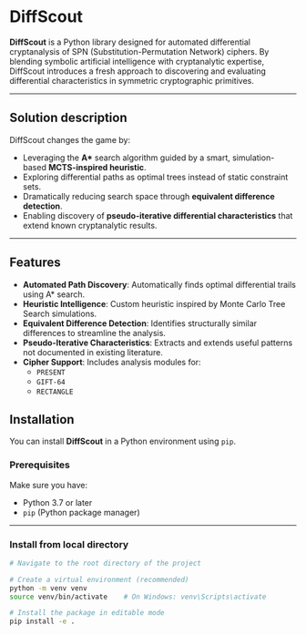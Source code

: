 # DiffScout

**DiffScout** is a Python library designed for automated differential cryptanalysis of SPN (Substitution-Permutation Network) ciphers. By blending symbolic artificial intelligence with cryptanalytic expertise, DiffScout introduces a fresh approach to discovering and evaluating differential characteristics in symmetric cryptographic primitives.

---

## Solution description

DiffScout changes the game by:

- Leveraging the **A\*** search algorithm guided by a smart, simulation-based **MCTS-inspired heuristic**.
- Exploring differential paths as optimal trees instead of static constraint sets.
- Dramatically reducing search space through **equivalent difference detection**.
- Enabling discovery of **pseudo-iterative differential characteristics** that extend known cryptanalytic results.

---

## Features

- **Automated Path Discovery**: Automatically finds optimal differential trails using A\* search.
- **Heuristic Intelligence**: Custom heuristic inspired by Monte Carlo Tree Search simulations.
- **Equivalent Difference Detection**: Identifies structurally similar differences to streamline the analysis.
- **Pseudo-Iterative Characteristics**: Extracts and extends useful patterns not documented in existing literature.
- **Cipher Support**: Includes analysis modules for:
  - `PRESENT`
  - `GIFT-64`
  - `RECTANGLE`

## Installation

You can install **DiffScout** in a Python environment using `pip`.

### Prerequisites

Make sure you have:

- Python 3.7 or later
- `pip` (Python package manager)

---

### Install from local directory

```bash
# Navigate to the root directory of the project

# Create a virtual environment (recommended)
python -m venv venv
source venv/bin/activate    # On Windows: venv\Scripts\activate

# Install the package in editable mode
pip install -e .
